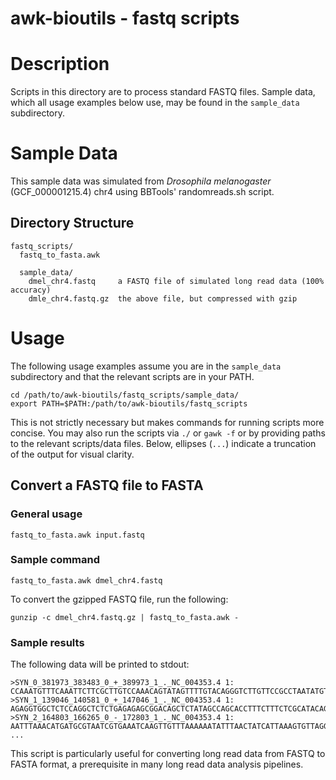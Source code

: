 # awk-bioutils - fastq scripts

# Description

Scripts in this directory are to process standard FASTQ files. Sample data, which all usage examples below use, may be found in the `sample_data` subdirectory.

# Sample Data

This sample data was simulated from *Drosophila melanogaster* (GCF_000001215.4) chr4 using BBTools' randomreads.sh script.

## Directory Structure
```
fastq_scripts/
  fastq_to_fasta.awk

  sample_data/
    dmel_chr4.fastq     a FASTQ file of simulated long read data (100% accuracy)
    dmle_chr4.fastq.gz  the above file, but compressed with gzip
```

# Usage

The following usage examples assume you are in the `sample_data` subdirectory and that the relevant scripts are in your PATH. 

```
cd /path/to/awk-bioutils/fastq_scripts/sample_data/
export PATH=$PATH:/path/to/awk-bioutils/fastq_scripts
```

This is not strictly necessary but makes commands for running scripts more concise. You may also run the scripts via `./` or `gawk -f` or by providing paths to the relevant scripts/data files. Below, ellipses (`...`) indicate a truncation of the output for visual clarity.

## Convert a FASTQ file to FASTA

### General usage
```
fastq_to_fasta.awk input.fastq
```

### Sample command
```
fastq_to_fasta.awk dmel_chr4.fastq
```

To convert the gzipped FASTQ file, run the following:
```
gunzip -c dmel_chr4.fastq.gz | fastq_to_fasta.awk -
```

### Sample results
The following data will be printed to stdout:
```
>SYN_0_381973_383483_0_+_389973_1_._NC_004353.4 1:
CCAAATGTTTCAAATTCTTCGCTTGTCCAAACAGTATAGTTTTGTACAGGGTCTTGTTCCGCCTAATATGTGTAC...
>SYN_1_139046_140581_0_+_147046_1_._NC_004353.4 1:
AGAGGTGGCTCTCCAGGCTCTCTGAGAGAGCGGACAGCTCTATAGCCAGCACCTTTCTTTCTCGCATACAGTGAC...
>SYN_2_164803_166265_0_-_172803_1_._NC_004353.4 1:
AATTTAAACATGATGCGTAATCGTGAAATCAAGTTGTTTAAAAAATATTTAACTATCATTAAAGTGTTAGGACCC...
...
```

This script is particularly useful for converting long read data from FASTQ to FASTA format, a prerequisite in many long read data analysis pipelines.

